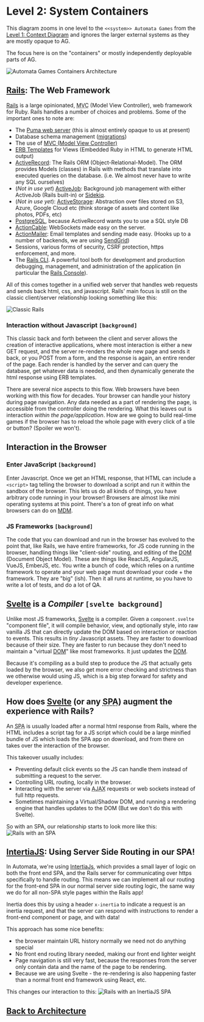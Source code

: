 # Level 2: System Containers
This diagram zooms in one level to the `<<system>> Automata Games` from the [Level 1: Context Diagram](level1_context.md) and ignores the larger external systems as they are mostly opaque to AG.

The focus here is on the "containers" or mostly independently deployable parts of AG.

![Automata Games Containers Architecture](../diagrams/out/containers/ag_level2.svg)

## [Rails]: The Web Framework
[Rails] is a large opinionated, <abbr title="Model View Controller">MVC</abbr> (Model View Controller), web framework for Ruby. Rails handles a number of choices and problems. Some of the important ones to note are:
   * The [Puma web server](https://puma.io/puma/) (this is almost entirely opaque to us at present)
   * Database schema management ([migrations](https://guides.rubyonrails.org/active_record_migrations.html))
   * The use of [MVC (Model View Controller)](https://guides.rubyonrails.org/getting_started.html#mvc-and-you)
   * [ERB Templates] for Views (Embedded Ruby in HTML to generate HTML output)
   * [ActiveRecord]: The Rails ORM (Object-Relational-Model). The ORM provides Models (classes) in Rails with methods that translate into executed queries on the database. (i.e. We almost never have to write any SQL ourselves)
   * (*Not in use yet*) [ActiveJob]: Background job management with either ActiveJob (Rails built-in) or [Sidekiq].
   * (*Not in use yet*): [ActiveStorage]: Abstraction over files stored on S3, Azure, Google Cloud etc (think storage of assets and content like photos, PDFs, etc)
   * [PostgreSQL], because ActiveRecord wants you to use a SQL style DB 
   * [ActionCable]: WebSockets made easy on the server.
   * [ActionMailer]: Email templates and sending made easy. (Hooks up to a number of backends, we are using [SendGrid])
   * Sessions, various forms of security, CSRF protection, https enforcement, and more.
   * The [Rails CLI]. A powerful tool both for development and production debugging, management, and administration of the application (in particular the [Rails Console]).

All of this comes together in a unified web server that handles web requests and sends back html, css, and javascript. Rails' main focus is still on the classic client/server relationship looking something like this:

![Classic Rails](../diagrams/out/classic_rails/classic_rails.svg)

### Interaction without Javascript `[background]`
This classic back and forth between the client and server allows the creation of interactive applications, where most interaction is either a new GET request, and the server re-renders the whole new page and sends it back, or you POST from a form, and the response is again, an entire render of the page. Each render is handled by the server and can query the database, get whatever data is needed, and then dynamically generate the html response using ERB templates.

There are several nice aspects to this flow. Web browsers have been working with this flow for decades. Your browser can handle your history during page navigation. Any data needed as a part of rendering the page, is accessible from the controller doing the rendering. What this leaves out is interaction *within the page/application*. How are we going to build real-time games if the browser has to reload the whole page with every click of a tile or button? (Spoiler we won't).

## Interaction in the Browser

### Enter JavaScript `[background]`
Enter Javascript. Once we get an HTML response, that HTML can include a `<script>` tag telling the browser to download a script and run it within the sandbox of the browser. This lets us do all kinds of things, you have arbitrary code running in your browser! Browsers are almost like mini operating systems at this point. There's a ton of great info on what browsers can do on <abbr title="Mozilla Developer Network">[MDM]</abbr>.

### JS Frameworks `[background]`
The code that you can download and run in the browser has evolved to the point that, like Rails, we have entire frameworks, for JS code running in the browser, handling things like "client-side" routing, and editing of the [DOM] (Document Object Model). These are things like ReactJS, AngularJS, VueJS, EmberJS, etc. You write a bunch of code, which relies on a runtime framework to operate and your web page must download your code + the framework. They are "big" (ish). Then it all runs at runtime, so you have to write a lot of tests, and do a lot of QA.

## [Svelte] is a *Compiler* `[svelte background]`

Unlike most JS frameworks, [Svelte] is a compiler. Given a `component.svelte` "component file", it will compile behavior, view, and optionally style, into raw vanilla JS that can directly update the DOM based on interaction or reaction to events. This results in *tiny* Javascript assets. They are faster to download because of their size. They are faster to run because they don't need to maintain a "virtual [DOM]" like most frameworks. It just updates the [DOM].

Because it's compiling as a build step to produce the JS that actually gets loaded by the browser, we also get more error checking and strictness than we otherwise would using JS, which is a big step forward for safety and developer experience.

## How does [Svelte] (or any <abbr title="Single Page Application">SPA</abbr>) augment the experience with Rails?

An <abbr title="Single Page Application">SPA</abbr> is usually loaded after a normal html response from Rails, where the HTML includes a script tag for a JS script which could be a large minified bundle of JS which loads the SPA app on download, and from there on takes over the interaction of the browser.

This takeover usually includes:
* Preventing default click events so the JS can handle them instead of submitting a request to the server.
* Controlling URL routing, locally in the browser.
* Interacting with the server via <abbr title="Asynchronous JavaScript and XML">AJAX</abbr> requests or web sockets instead of full http requests.
* Sometimes maintaining a Virtual/Shadow DOM, and running a rendering engine that handles updates to the DOM (But we don't do this with Svelte).

So with an SPA, our relationship starts to look more like this:
![Rails with an SPA](../diagrams/out/rails_spa/overview.svg)

## [IntertiaJS]: Using Server Side Routing in our SPA!

In Automata, we're using [IntertiaJs], which provides a small layer of logic on both the front end SPA, and the Rails server for communicating over https specifically to handle routing. This means we can implement all our routing for the front-end SPA in our normal server side routing logic, the same way we do for all non-SPA style pages within the Rails app!

Inertia does this by using a header `x-inertia` to indicate a request is an inertia request, and that the server can respond with instructions to render a front-end component or page, and with data! 

This approach has some nice benefits:
* the browser maintain URL history normally we need not do anything special
* No front end routing library needed, making our front end lighter weight
* Page navigation is still very fast, because the responses from the server only contain data and the name of the page to be rendering.
* Because we are using Svelte - the re-rendering is also happening faster than a normal front end framework using React, etc.

This changes our interaction to this:
![Rails with an InertiaJS SPA](../diagrams/out/rails_spa/inertiajs.svg)

## [Back to Architecture](../architecture.md)

[Rails]:https://rubyonrails.org/
[Sidekiq]:https://sidekiq.org/
[PostgreSQL]:https://www.postgresql.org/
[Svelte]:https://svelte.dev/
[TailWindCSS]: https://tailwindcss.com/
[Vite]: https://vitejs.dev/
[IntertiaJs]:https://inertiajs.com/
[ActiveRecord]:https://guides.rubyonrails.org/active_record_basics.html
[ActiveJob]:https://guides.rubyonrails.org/active_job_basics.html
[ActionCable]:https://guides.rubyonrails.org/action_cable_overview.html
[ActionMailer]:https://guides.rubyonrails.org/action_mailer_basics.html
[ActiveStorage]:https://guides.rubyonrails.org/active_storage_overview.html
[Rails CLI]:https://guides.rubyonrails.org/command_line.html
[Rails Console]:https://guides.rubyonrails.org/command_line.html#bin-rails-console
[ERB Templates]:https://guides.rubyonrails.org/layouts_and_rendering.html
[SendGrid]:https://sendgrid.com/
[MDM]:https://developer.mozilla.org/en-US/
[DOM]:https://developer.mozilla.org/en-US/docs/Web/API/Document_Object_Model
